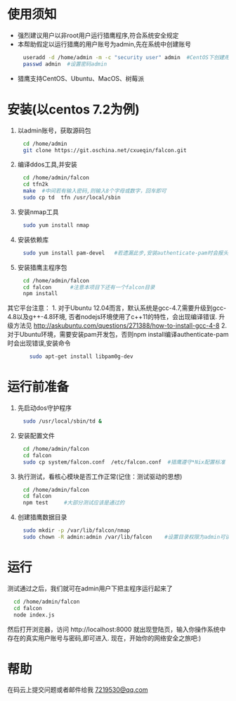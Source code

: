 使用须知
=======
  * 强烈建议用户以非root用户运行猎鹰程序,符合系统安全规定
  * 本帮助假定以运行猎鹰的用户账号为admin,先在系统中创建账号
```sh
     useradd -d /home/admin -m -c "security user" admin  #CentOS下创建用户
     passwd admin  #设置密码admin
```     
  * 猎鹰支持CentOS、Ubuntu、MacOS、树莓派

安装(以centos 7.2为例)
====================
  1. 以admin账号，获取源码包
```sh  
     cd /home/admin
     git clone https://git.oschina.net/cxueqin/falcon.git
```
  2. 编译ddos工具,并安装
```sh  
     cd /home/admin/falcon
     cd tfn2k
     make  #中间若有输入密码,则输入8个字母或数字，回车即可
     sudo cp td  tfn /usr/local/sbin
```
  3. 安装nmap工具
```sh  
     sudo yum install nmap
```     
  4. 安装依赖库
```sh
     sudo yum install pam-devel   #若遗漏此步,安装authenticate-pam时会报头文件缺少错误
```
  5. 安装猎鹰主程序包
```sh  
     cd /home/admin/falcon
     cd falcon      #注意本项目下还有一个falcon目录
     npm install    
```
其它平台注意：
     1. 对于Ubuntu 12.04而言，默认系统是gcc-4.7,需要升级到gcc-4.8以及g++-4.8环境, 否者nodejs环境使用了c++11的特性，会出现编译错误. 升级方法见
     http://askubuntu.com/questions/271388/how-to-install-gcc-4-8
     2. 对于Ubuntu环境，需要安装pam开发包，否则npm install编译authenticate-pam时会出现错误,安装命令
```sh     
       sudo apt-get install libpam0g-dev
```
运行前准备
=========
  1. 先启动dos守护程序
```sh
     sudo /usr/local/sbin/td &
```     
  2. 安装配置文件
```sh  
     cd /home/admin/falcon
     cd falcon
     sudo cp system/falcon.conf  /etc/falcon.conf  #猎鹰遵守*Nix配置标准
```
  3. 执行测试，看核心模块是否工作正常(记住：测试驱动的思想)
```sh  
     cd /home/admin/falcon
     cd falcon
     npm test     #大部分测试应该是通过的
```
  4. 创建猎鹰数据目录
```sh
     sudo mkdir -p /var/lib/falcon/nmap
     sudo chown -R admin:admin /var/lib/falcon    #设置目录权限为admin可读写
```

运行
======
  测试通过之后，我们就可在admin用户下把主程序运行起来了
```sh
  cd /home/admin/falcon
  cd falcon
  node index.js
```
  然后打开浏览器，访问 http://localhost:8000 就出现登陆页，输入你操作系统中存在的真实用户账号与密码,即可进入. 现在，开始你的网络安全之旅吧:)

帮助
=======
  在码云上提交问题或者邮件给我 7219530@qq.com
